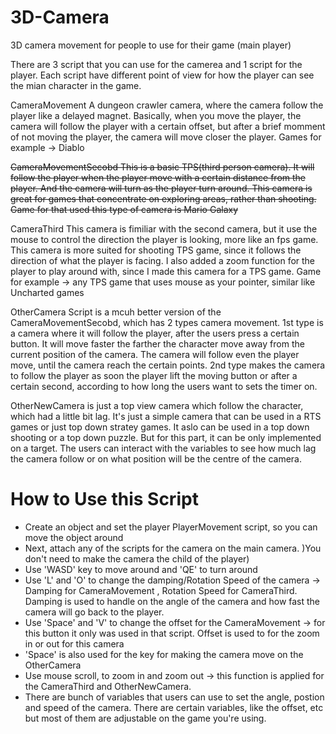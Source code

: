 # 3D-Camera

3D camera movement for people to use for their game (main player)

There are 3 script that you can use for the camerea and 1 script for the player. Each script have different point of view for how the player can see the mian character in the game.

CameraMovement A dungeon crawler camera, where the camera follow the player like a delayed magnet. Basically, when you move the player, the camera will follow the player with a certain offset, but after a brief momment of not moving the player, the camera will move closer the player. Games for example -> Diablo
 
~~CameraMovementSecobd This is a basic TPS(third person camera). It will follow the player when the player move with a certain distance from the player. And the camera will turn as the player turn around. This camera is great for games that concentrate on exploring areas, rather than shooting. Game for that used this type of camera is Mario Galaxy~~

CameraThird This camera is fimiliar with the second camera, but it use the mouse to control the direction the player is looking, more like an fps game. This camera is more suited for shooting TPS game, since it follows the direction of what the player is facing. I also added a zoom function for the player to play around with, since I made this camera for a TPS game. Game for example -> any TPS game that uses mouse as your pointer, similar like Uncharted games

OtherCamera Script is a mcuh better version of the CameraMovementSecobd, which has 2 types camera movement. 1st type is a camera where it will follow the player, after the users press a certain button. It will move faster the farther the character move away from the current position of the camera. The camera will follow even the player move, until the camera reach the certain points. 2nd type makes the camera to follow the player as soon the player lift the moving button or after a certain second, according to how long the users want to sets the timer on. 

OtherNewCamera is just a top view camera which follow the character, which had a little bit lag. It's just a simple camera that can be used in a RTS games or just top down stratey games. It aslo can be used in a top down shooting or a top down puzzle. But for this part, it can be only implemented on a target. The users can interact with the variables to see how much lag the camera follow or on what position will be the centre of the camera.

# How to Use this Script

- Create an object and set the player PlayerMovement script, so you can move the object around
- Next, attach any of the scripts for the camera on the main camera. )You don't need to make the camera the child of the player)
- Use 'WASD' key to move around and 'QE' to turn around
- Use 'L' and 'O' to change the damping/Rotation Speed of the camera -> Damping for CameraMovement , Rotation Speed for CameraThird. Damping is used to handle on the angle of the camera and how fast the camera will go back to the player. 
- Use 'Space' and 'V' to change the offset for the CameraMovement -> for this button it only was used in that script. Offset is used to for the zoom in or out for this camera
- 'Space' is also used for the key for making the camera move on the OtherCamera
- Use mouse scroll, to zoom in and zoom out -> this function is applied for the CameraThird and OtherNewCamera.
- There are bunch of variables that users can use to set the angle, postion and speed of the camera. There are certain variables, like the offset, etc but most of them are adjustable on the game you're using. 
